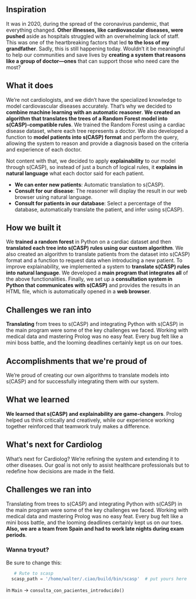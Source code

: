 ## Inspiration
It was in 2020, during the spread of the coronavirus pandemic, that everything changed. **Other illnesses, like cardiovascular diseases, were pushed** aside as hospitals struggled with an overwhelming lack of staff. This was one of the heartbreaking factors that led **to the loss of my grandfather**. Sadly, this is still happening today. Wouldn’t it be meaningful to help our communities and save lives by **creating a system that reasons like a group of doctor—ones** that can support those who need care the most?

## What it does
We’re not cardiologists, and we didn’t have the specialized knowledge to model cardiovascular diseases accurately. That’s why we decided to **combine machine learning with an automatic reasoner**. **We created an algorithm that translates the trees of a Random Forest model into s(CASP)-compatible rules**. We trained the Random Forest using a cardiac disease dataset, where each tree represents a doctor. We also developed a function to **model patients into s(CASP) format** and perform the query, allowing the system to reason and provide a diagnosis based on the criteria and experience of each doctor. 

Not content with that, we decided to apply **explainability** to our model through s(CASP), so instead of just a bunch of logical rules, it **explains in natural language** what each doctor said for each patient.
- **We can enter new patients**: Automatic translation to s(CASP).
- **Consult for our disease**: The reasoner will display the result in our web browser using natural language.
- **Consult for patients in our database**: Select a percentage of the database, automatically translate the patient, and infer using s(CASP).

## How we built it
We **trained a random forest** in Python on a cardiac dataset and then **translated each tree into s(CASP) rules using our custom algorithm**. We also created an algorithm to translate patients from the dataset into s(CASP) format and a function to request data when introducing a new patient. To improve explainability, we implemented a system to **translate s(CASP) rules into natural language**. We developed a **main program that integrates all** of the above functionalities. Finally, we set up a **consultation system in Python that communicates with s(CASP)** and provides the results in an HTML file, which is automatically opened in a **web browser**.

## Challenges we ran into
**Translating** from trees to s(CASP) and integrating Python with s(CASP) in the main program were some of the key challenges we faced. Working with medical data and mastering Prolog was no easy feat. Every bug felt like a mini boss battle, and the looming deadlines certainly kept us on our toes.

## Accomplishments that we're proud of
We’re proud of creating our own algorithms to translate models into s(CASP) and for successfully integrating them with our system.

## What we learned
**We learned that s(CASP) and explainability are game-changers**. Prolog helped us think critically and creatively, while our experience working together reinforced that teamwork truly makes a difference.

## What's next for Cardiolog
What’s next for Cardiolog? We’re refining the system and extending it to other diseases. Our goal is not only to assist healthcare professionals but to redefine how decisions are made in the field.

## Challenges we ran into
Translating from trees to s(CASP) and integrating Python with s(CASP) in the main program were some of the key challenges we faced. Working with medical data and mastering Prolog was no easy feat. Every bug felt like a mini boss battle, and the looming deadlines certainly kept us on our toes. **Also, we are a team from Spain and had to work late nights during exam periods**.

### Wanna tryout?
Be sure to change this: 
```python
   # Rute to scasp
  scasp_path = '/home/walter/.ciao/build/bin/scasp'  # put yours here
```
in `Main` -> `consulta_con_pacientes_introducido()`
